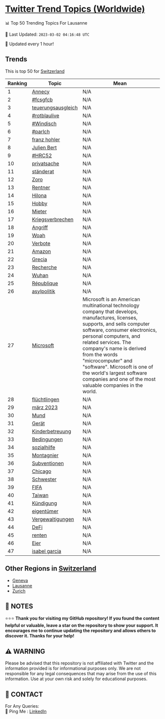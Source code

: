 [Twitter Trend Topics (Worldwide)](https://github.com/ErcinDedeoglu/Twitter-Trend-Topics)
==========


📊 Top 50 Trending Topics For Lausanne

📆 Last Updated: `2023-03-02 04:16:48 UTC`

🔧 Updated every 1 hour!


## Trends

This is top 50 for [Switzerland](</Switzerland>)

| Ranking | Topic | Mean |
| ------- | ------------ | ------------ |
| 1 | [Annecy](http://twitter.com/search?q=Annecy) | N/A |
| 2 | [#fcsgfcb](http://twitter.com/search?q=%23fcsgfcb) | N/A |
| 3 | [teuerungsausgleich](http://twitter.com/search?q=teuerungsausgleich) | N/A |
| 4 | [#rotblaulive](http://twitter.com/search?q=%23rotblaulive) | N/A |
| 5 | [#Windisch](http://twitter.com/search?q=%23Windisch) | N/A |
| 6 | [#parlch](http://twitter.com/search?q=%23parlch) | N/A |
| 7 | [franz hohler](http://twitter.com/search?q=franz+hohler) | N/A |
| 8 | [Julien Bert](http://twitter.com/search?q=Julien+Bert) | N/A |
| 9 | [#HRC52](http://twitter.com/search?q=%23HRC52) | N/A |
| 10 | [privatsache](http://twitter.com/search?q=privatsache) | N/A |
| 11 | [ständerat](http://twitter.com/search?q=st%c3%a4nderat) | N/A |
| 12 | [Zoro](http://twitter.com/search?q=Zoro) | N/A |
| 13 | [Rentner](http://twitter.com/search?q=Rentner) | N/A |
| 14 | [Hilona](http://twitter.com/search?q=Hilona) | N/A |
| 15 | [Hobby](http://twitter.com/search?q=Hobby) | N/A |
| 16 | [Mieter](http://twitter.com/search?q=Mieter) | N/A |
| 17 | [Kriegsverbrechen](http://twitter.com/search?q=Kriegsverbrechen) | N/A |
| 18 | [Angriff](http://twitter.com/search?q=Angriff) | N/A |
| 19 | [Woah](http://twitter.com/search?q=Woah) | N/A |
| 20 | [Verbote](http://twitter.com/search?q=Verbote) | N/A |
| 21 | [Amazon](http://twitter.com/search?q=Amazon) | N/A |
| 22 | [Grecia](http://twitter.com/search?q=Grecia) | N/A |
| 23 | [Recherche](http://twitter.com/search?q=Recherche) | N/A |
| 24 | [Wuhan](http://twitter.com/search?q=Wuhan) | N/A |
| 25 | [République](http://twitter.com/search?q=R%c3%a9publique) | N/A |
| 26 | [asylpolitik](http://twitter.com/search?q=asylpolitik) | N/A |
| 27 | [Microsoft](http://twitter.com/search?q=Microsoft) | Microsoft is an American multinational technology company that develops, manufactures, licenses, supports, and sells computer software, consumer electronics, personal computers, and related services. The company's name is derived from the words "microcomputer" and "software". Microsoft is one of the world's largest software companies and one of the most valuable companies in the world. |
| 28 | [flüchtlingen](http://twitter.com/search?q=fl%c3%bcchtlingen) | N/A |
| 29 | [märz 2023](http://twitter.com/search?q=m%c3%a4rz+2023) | N/A |
| 30 | [Mund](http://twitter.com/search?q=Mund) | N/A |
| 31 | [Gerät](http://twitter.com/search?q=Ger%c3%a4t) | N/A |
| 32 | [Kinderbetreuung](http://twitter.com/search?q=Kinderbetreuung) | N/A |
| 33 | [Bedingungen](http://twitter.com/search?q=Bedingungen) | N/A |
| 34 | [sozialhilfe](http://twitter.com/search?q=sozialhilfe) | N/A |
| 35 | [Montagnier](http://twitter.com/search?q=Montagnier) | N/A |
| 36 | [Subventionen](http://twitter.com/search?q=Subventionen) | N/A |
| 37 | [Chicago](http://twitter.com/search?q=Chicago) | N/A |
| 38 | [Schwester](http://twitter.com/search?q=Schwester) | N/A |
| 39 | [FIFA](http://twitter.com/search?q=FIFA) | N/A |
| 40 | [Taiwan](http://twitter.com/search?q=Taiwan) | N/A |
| 41 | [Kündigung](http://twitter.com/search?q=K%c3%bcndigung) | N/A |
| 42 | [eigentümer](http://twitter.com/search?q=eigent%c3%bcmer) | N/A |
| 43 | [Vergewaltigungen](http://twitter.com/search?q=Vergewaltigungen) | N/A |
| 44 | [DeFi](http://twitter.com/search?q=DeFi) | N/A |
| 45 | [renten](http://twitter.com/search?q=renten) | N/A |
| 46 | [Eier](http://twitter.com/search?q=Eier) | N/A |
| 47 | [isabel garcia](http://twitter.com/search?q=isabel+garcia) | N/A |



## Other Regions in [Switzerland](</Switzerland>)

* [Geneva](</Switzerland/Geneva.md>)
* [Lausanne](</Switzerland/Lausanne.md>)
* [Zurich](</Switzerland/Zurich.md>)



## 📝 NOTES

⭐⭐⭐ **Thank you for visiting my GitHub repository! If you found the content helpful or valuable, leave a star on the repository to show your support. It encourages me to continue updating the repository and allows others to discover it. Thanks for your help!**


## ⚠️ WARNING

Please be advised that this repository is not affiliated with Twitter and the information provided is for informational purposes only. We are not responsible for any legal consequences that may arise from the use of this information. Use at your own risk and solely for educational purposes.


## 📨 CONTACT

 For Any Queries:  
            🏓 Ping Me : [LinkedIn](https://www.linkedin.com/in/ercindedeoglu/)
